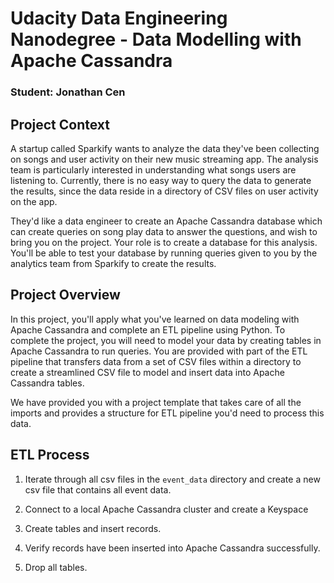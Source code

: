 # Udacity Data Engineering Nanodegree - Data Modelling with Apache Cassandra

### Student: Jonathan Cen

## Project Context

A startup called Sparkify wants to analyze the data they've been collecting on songs and user
activity on their new music streaming app. The analysis team is particularly interested in
understanding what songs users are listening to. Currently, there is no easy way to query the data
to generate the results, since the data reside in a directory of CSV files on user activity on the
app.

They'd like a data engineer to create an Apache Cassandra database which can create queries on song
play data to answer the questions, and wish to bring you on the project. Your role is to create a
database for this analysis. You'll be able to test your database by running queries given to you by
the analytics team from Sparkify to create the results.

## Project Overview

In this project, you'll apply what you've learned on data modeling with Apache Cassandra and
complete an ETL pipeline using Python. To complete the project, you will need to model your data by
creating tables in Apache Cassandra to run queries. You are provided with part of the ETL pipeline
that transfers data from a set of CSV files within a directory to create a streamlined CSV file to
model and insert data into Apache Cassandra tables.

We have provided you with a project template that takes care of all the imports and provides a
structure for ETL pipeline you'd need to process this data.

## ETL Process

1. Iterate through all csv files in the <code>event_data</code> directory and create a new csv file
   that contains all event data.

2. Connect to a local Apache Cassandra cluster and create a Keyspace

3. Create tables and insert records.

4. Verify records have been inserted into Apache Cassandra successfully.

5. Drop all tables.
